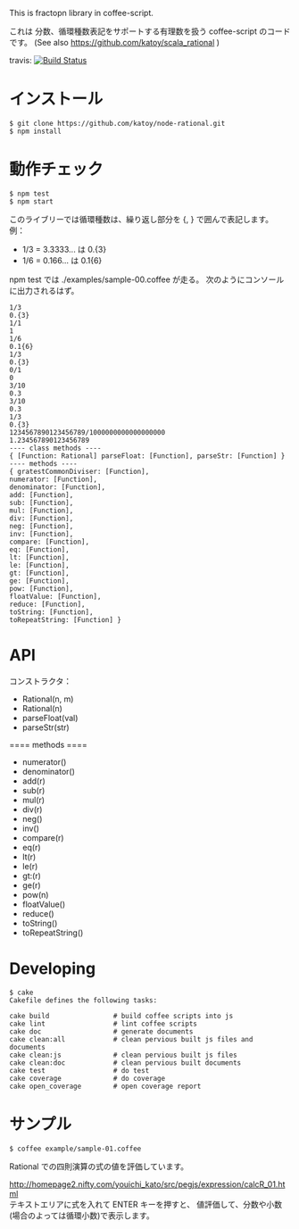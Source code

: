 
This is fractopn library in coffee-script.

これは 分数、循環種数表記をサポートする有理数を扱う coffee-script のコードです。
(See also https://github.com/katoy/scala_rational )

travis: [![Build Status](https://travis-ci.org/katoy/node-rational.png?branch=master)](https://travis-ci.org/katoy/node-rational)

インストール
============

    $ git clone https://github.com/katoy/node-rational.git
	$ npm install

動作チェック
=============

    $ npm test
	$ npm start

このライブリーでは循環種数は、繰り返し部分を {, } で囲んで表記します。
例：
- 1/3 = 3.3333... は 0.{3}
- 1/6 = 0.166... は 0.1{6}

npm test では ./examples/sample-00.coffee が走る。
次のようにコンソールに出力されるはず。


    1/3
    0.{3}
    1/1
    1
    1/6
    0.1{6}
    1/3
    0.{3}
    0/1
    0
    3/10
    0.3
    3/10
    0.3
    1/3
    0.{3}
    1234567890123456789/1000000000000000000
    1.234567890123456789
    ---- class methods ----
    { [Function: Rational] parseFloat: [Function], parseStr: [Function] }
    ---- methods ----
    { gratestCommonDiviser: [Function],
    numerator: [Function],
    denominator: [Function],
    add: [Function],
    sub: [Function],
    mul: [Function],
    div: [Function],
    neg: [Function],
    inv: [Function],
    compare: [Function],
    eq: [Function],
    lt: [Function],
    le: [Function],
    gt: [Function],
    ge: [Function],
    pow: [Function],
    floatValue: [Function],
    reduce: [Function],
    toString: [Function],
    toRepeatString: [Function] }
									  
API
====
コンストラクタ：
- Rational(n, m)
- Rational(n)
- parseFloat(val)
- parseStr(str)

==== methods ====
- numerator()
- denominator()
- add(r)
- sub(r)
- mul(r)
- div(r)
- neg()
- inv()
- compare(r)
- eq(r)
- lt(r)
- le(r)
- gt:(r)
- ge(r)
- pow(n)
- floatValue()
- reduce()
- toString()
- toRepeatString()


Developing
===========



    $ cake
    Cakefile defines the following tasks:
    
    cake build                # build coffee scripts into js
    cake lint                 # lint coffee scripts
    cake doc                  # generate documents
    cake clean:all            # clean pervious built js files and documents
    cake clean:js             # clean pervious built js files
    cake clean:doc            # clean pervious built documents
    cake test                 # do test
    cake coverage             # do coverage
    cake open_coverage        # open coverage report


サンプル
========

 
    $ coffee example/sample-01.coffee
	
Rational での四則演算の式の値を評価しています。
	

http://homepage2.nifty.com/youichi_kato/src/pegjs/expression/calcR_01.html  
テキストエリアに式を入れて ENTER キーを押すと、
値評価して、分数や小数(場合のよっては循環小数)で表示します。




